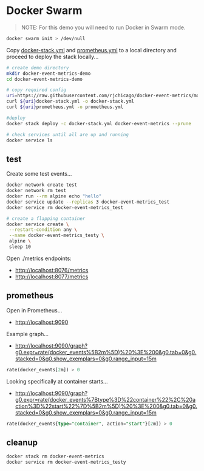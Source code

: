 # Docker Swarm

> NOTE: For this demo you will need to run Docker in Swarm mode.

``` sh
docker swarm init > /dev/null
```

Copy [docker-stack.yml](./docker-stack.yml) and [prometheus.yml](./prometheus.yml) to a local directory and proceed to deploy the stack locally...

``` sh
# create demo directory
mkdir docker-event-metrics-demo
cd docker-event-metrics-demo

# copy required config
uri=https://raw.githubusercontent.com/rjchicago/docker-event-metrics/master/examples/swarm/
curl ${uri}docker-stack.yml -o docker-stack.yml
curl ${uri}prometheus.yml -o prometheus.yml

#deploy
docker stack deploy -c docker-stack.yml docker-event-metrics --prune

# check services until all are up and running
docker service ls 
```

## test

Create some test events...

``` sh
docker network create test
docker network rm test
docker run --rm alpine echo "hello"
docker service update --replicas 3 docker-event-metrics_test
docker service rm docker-event-metrics_test

# create a flapping container
docker service create \
 --restart-condition any \
 --name docker-event-metrics_testy \
 alpine \
 sleep 10
```

Open ./metrics endpoints:

* <http://localhost:8076/metrics>
* <http://localhost:8077/metrics>

## prometheus

Open in Prometheus...

* <http://localhost:9090>

Example graph...

* <http://localhost:9090/graph?g0.expr=rate(docker_events%5B2m%5D)%20%3E%200&g0.tab=0&g0.stacked=0&g0.show_exemplars=0&g0.range_input=15m>

``` sql
rate(docker_events[2m]) > 0
```

Looking specifically at container starts...

* <http://localhost:9090/graph?g0.expr=rate(docker_events%7Btype%3D%22container%22%2C%20action%3D%22start%22%7D%5B2m%5D)%20%3E%200&g0.tab=0&g0.stacked=0&g0.show_exemplars=0&g0.range_input=15m>

``` sql
rate(docker_events{type="container", action="start"}[2m]) > 0
```

## cleanup

``` sh
docker stack rm docker-event-metrics
docker service rm docker-event-metrics_testy
```
